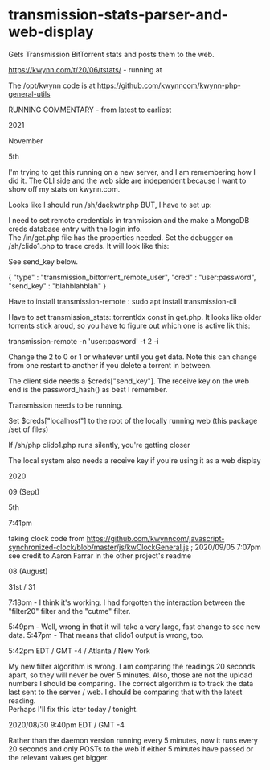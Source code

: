 # transmission-stats-parser-and-web-display
Gets Transmission BitTorrent stats and posts them to the web.

https://kwynn.com/t/20/06/tstats/  - running at

The /opt/kwynn code is at  https://github.com/kwynncom/kwynn-php-general-utils

RUNNING COMMENTARY - from latest to earliest

2021

November 

5th

I'm trying to get this running on a new server, and I am remembering how I did it.  The CLI side and the web side are independent because I 
want to show off my stats on kwynn.com.  

Looks like I should run /sh/daekwtr.php BUT, I have to set up:

I need to set remote credentials in tranmission and the make a MongoDB creds database entry with the login info.  
The /in/get.php file has the properties needed.  Set the debugger on /sh/clido1.php to trace creds.  It will look like this:

See send_key below.

{
    "type" : "transmission_bittorrent_remote_user",
    "cred" : "user:password",
    "send_key" : "blahblahblah"
}

Have to install transmission-remote :
sudo apt install transmission-cli

Have to set transmission_stats::torrentIdx const in get.php.  It looks like older torrents stick aroud, so you have to figure out which one is active lik this:

transmission-remote -n  'user:pasword'  -t 2 -i

Change the 2 to 0 or 1 or whatever until you get data.  Note this can change from one restart to another if you delete a torrent in between.

The client side needs a $creds["send_key"].  The receive key on the web end is the password_hash() as best I remember.  

Transmission needs to be running.  

Set $creds["localhost"] to the root of the locally running web (this package /set of files)

If 
/sh/php clido1.php 
runs silently, you're getting closer

The local system also needs a receive key if you're using it as a web display

2020

09 (Sept)

5th

7:41pm

taking clock code from https://github.com/kwynncom/javascript-synchronized-clock/blob/master/js/kwClockGeneral.js ; 2020/09/05 7:07pm
see credit to Aaron Farrar in the other project's readme


08 (August)

31st / 31

7:18pm - I think it's working.  I had forgotten the interaction between the "filter20" filter and the "cutme" filter.  

5:49pm - Well, wrong in that it will take a very large, fast change to see new data.
5:47pm - That means that clido1 output is wrong, too.

5:42pm EDT / GMT -4 / Atlanta / New York

My new filter algorithm is wrong.  I am comparing the readings 20 seconds apart, so they will never be over 5 minutes.  Also, those are not the upload 
numbers I should be comparing.  The correct algorithm is to track the data last sent to the server / web.  I should be comparing that with the latest reading.  
Perhaps I'll fix this later today / tonight.


2020/08/30 9:40pm EDT / GMT -4

Rather than the daemon version running every 5 minutes, now it runs every 20 seconds and only POSTs to the web if either 5 minutes have passed or 
the relevant values get bigger.

